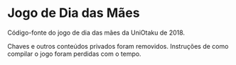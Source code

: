 # Jogo de Dia das Mães

Código-fonte do jogo de dia das mães da UniOtaku de 2018.

Chaves e outros conteúdos privados foram removidos. Instruções de como compilar o jogo foram perdidas com o tempo.
